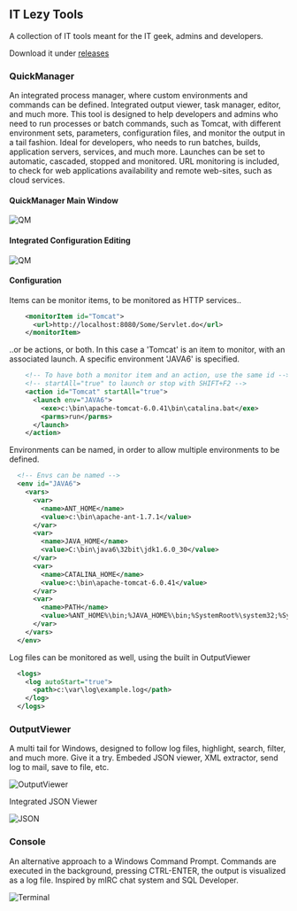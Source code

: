 ## IT Lezy Tools
A collection of IT tools meant for the IT geek, admins and developers.

Download it under [releases](https://github.com/itlezy/ITLezyTools/files/2415519/ITLezyTools_V1.0.zip)

### QuickManager
An integrated process manager, where custom environments and commands can be defined. Integrated output viewer, task manager, editor, and much more.
This tool is designed to help developers and admins who need to run processes or batch commands, such as Tomcat, with different environment sets, parameters, configuration files, and monitor the output in a tail fashion.
Ideal for developers, who needs to run batches, builds, application servers, services, and much more.
Launches can be set to automatic, cascaded, stopped and monitored. URL monitoring is included, to check for web applications availability and remote web-sites, such as cloud services.

#### QuickManager Main Window

![QM](https://itlezy.github.io/images/QuickManager02.png)

#### Integrated Configuration Editing

![QM](https://itlezy.github.io/images/QuickManager01.png)

#### Configuration
Items can be monitor items, to be monitored as HTTP services..

```xml
    <monitorItem id="Tomcat">
      <url>http://localhost:8080/Some/Servlet.do</url>
    </monitorItem>
```

..or be actions, or both. In this case a 'Tomcat' is an item to monitor, with an associated launch.
A specific environment 'JAVA6' is specified.

```xml
    <!-- To have both a monitor item and an action, use the same id -->
    <!-- startAll="true" to launch or stop with SHIFT+F2 -->
    <action id="Tomcat" startAll="true">
      <launch env="JAVA6">
        <exe>c:\bin\apache-tomcat-6.0.41\bin\catalina.bat</exe>
        <parms>run</parms>
      </launch>
    </action>
```

Environments can be named, in order to allow multiple environments to be defined.

```xml
  <!-- Envs can be named -->
  <env id="JAVA6">
    <vars>
      <var>
        <name>ANT_HOME</name>
        <value>c:\bin\apache-ant-1.7.1</value>
      </var>
      <var>
        <name>JAVA_HOME</name>
        <value>C:\bin\java6\32bit\jdk1.6.0_30</value>
      </var>
      <var>
        <name>CATALINA_HOME</name>
        <value>c:\bin\apache-tomcat-6.0.41</value>
      </var>      
      <var>
        <name>PATH</name>
        <value>%ANT_HOME%\bin;%JAVA_HOME%\bin;%SystemRoot%\system32;%SystemRoot%</value>
      </var>
    </vars>
  </env>
```

Log files can be monitored as well, using the built in OutputViewer

```xml
  <logs>
    <log autoStart="true">
      <path>c:\var\log\example.log</path>
    </log>
  </logs>
```

### OutputViewer
A multi tail for Windows, designed to follow log files, highlight, search, filter, and much more. Give it a try.
Embeded JSON viewer, XML extractor, send log to mail, save to file, etc.

![OutputViewer](https://itlezy.github.io/images/OV%20_%20Examples.png)

Integrated JSON Viewer

![JSON](https://itlezy.github.io/images/JSONViewer.png)

### Console
An alternative approach to a Windows Command Prompt. Commands are executed in the background, pressing CTRL-ENTER, the output is visualized as a log file. Inspired by mIRC chat system and SQL Developer.

![Terminal](https://itlezy.github.io/images/Terminal.png)

